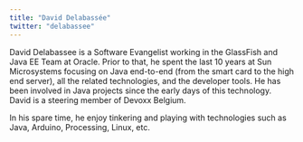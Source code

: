 ```yaml
---
title: "David Delabassée"
twitter: "delabassee"
---
```


David Delabassee is a Software Evangelist working in the GlassFish and
Java EE Team at Oracle. Prior to that, he spent the last 10 years at Sun
Microsystems focusing on Java end-to-end (from the smart card to the
high end server), all the related technologies, and the developer tools.
He has been involved in Java projects since the early days of this
technology. David is a steering member of Devoxx Belgium.

In his spare time, he enjoy tinkering and playing with technologies such
as Java, Arduino, Processing, Linux, etc.
